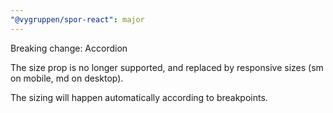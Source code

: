 ```yaml
---
"@vygruppen/spor-react": major
---
```


Breaking change: Accordion

The size prop is no longer supported, and replaced by responsive sizes (sm on mobile, md on desktop).

The sizing will happen automatically according to breakpoints.
